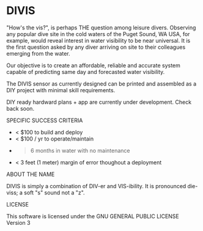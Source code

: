 # DIVIS

"How's the vis?", is perhaps THE question among leisure divers. Observing any popular dive site in the cold waters of the Puget Sound, WA USA, for example, would reveal interest in water visibility to be near universal. It is the first question asked by any diver arriving on site to their colleagues emerging from the water.
 
Our objective is to create an affordable, reliable and accurate system capable of predicting same day and forecasted water visibility.

The DIVIS sensor as currently designed can be printed and assembled as a DIY project with minimal skill requirements. 

DIY ready hardward plans + app are currently under development. Check back soon. 



SPECIFIC SUCCESS CRITERIA
* < $100 to build and deploy
* < $100 / yr to operate/maintain
* > 6 months in water with no maintenance
* < 3 feet (1 meter) margin of error thoughout a deployment
 


ABOUT THE NAME

DIVIS is simply a combination of DIV-er and VIS-ibility. It is pronounced die-viss; a soft "s" sound not a "z".



LICENSE

This software is licensed under the GNU GENERAL PUBLIC LICENSE Version 3

